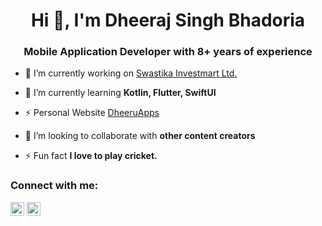 <h1 align="center">Hi 👋, I'm Dheeraj Singh Bhadoria</h1>
<h3 align="center">Mobile Application Developer with 8+ years of experience</h3>

- 🔭 I’m currently working on [Swastika Investmart Ltd.](https://swastika.co.in/)

- 🌱 I’m currently learning **Kotlin, Flutter, SwiftUI**

- ⚡ Personal Website [DheeruApps](https://dheeruapps.com/)

- 👯 I’m looking to collaborate with **other content creators**

- ⚡ Fun fact **I love to play cricket.**

### Connect with me:

<a href="https://twitter.com/bhadoriadheeru" target="blank"><img src="https://cdn.jsdelivr.net/npm/simple-icons@3.0.1/icons/twitter.svg" alt="abuanwar072" height="22" width="22" /></a>
<a href="https://in.linkedin.com/in/dheeraj-singh-bhadoria-android-developer" target="blank"><img src="https://cdn.jsdelivr.net/npm/simple-icons@3.0.1/icons/linkedin.svg" alt="abuanwar072" height="22" width="22" /></a>

<br />
